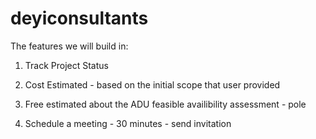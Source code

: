 # deyiconsultants

The features we will build in:

1) Track Project Status

2) Cost Estimated - based on the initial scope that user provided

3) Free estimated about the ADU feasible availibility assessment - pole

4) Schedule a meeting - 30 minutes - send invitation

